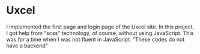 # Uxcel
I implemented the first page and login page of the Uxcel site.
In this project, I got help from "scss" technology, of course, without using JavaScript.
This was for a time when I was not fluent in JavaScript.
"These codes do not have a backend"
